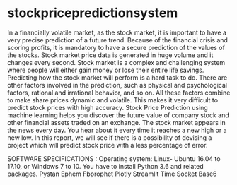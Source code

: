 # stockpricepredictionsystem
In a financially volatile market, as the stock market, it is important to have a very precise prediction of a future trend. Because of the financial crisis and 
scoring profits, it is mandatory to have a secure prediction of the values of the stocks. Stock market price data is generated in huge volume and it changes 
every second. Stock market is a complex and challenging system where people will either gain money or lose their entire life savings. Predicting how the 
stock market will perform is a hard task to do. There are other factors involved in the prediction, such as physical and psychological factors, rational and 
irrational behavior, and so on. All these factors combine to make share prices dynamic and volatile. This makes it very difficult to predict stock prices with 
high accuracy. Stock Price Prediction using machine learning helps you discover the future value of company stock and other financial assets traded 
on an exchange. The stock market appears in the news every day. You hear about it every time it reaches a new high or a new low. In this report, we will 
see if there is a possibility of devising a project which will predict stock price with a less percentage of error.

SOFTWARE SPECIFICATIONS : 
Operating system: Linux- Ubuntu 16.04 to 17.10, or Windows 7 to 10.
You have to install Python 3.6 and related packages.
Pystan
Ephem
Fbprophet
Plotly
Streamlit
Time
Socket
Base6
